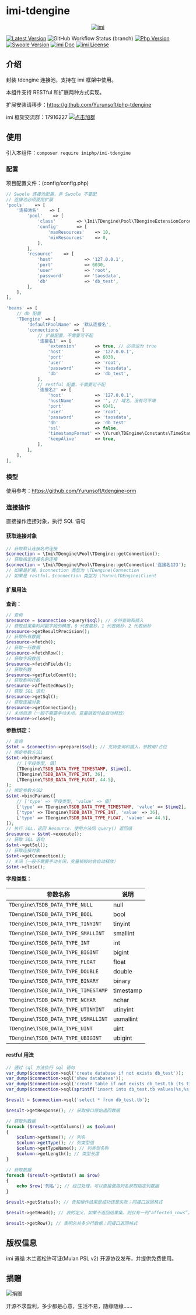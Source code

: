 # imi-tdengine

<p align="center">
    <a href="https://www.imiphp.com" target="_blank">
        <img src="https://cdn.jsdelivr.net/gh/imiphp/imi@2.0/res/logo.png" alt="imi" />
    </a>
</p>

[![Latest Version](https://img.shields.io/packagist/v/imiphp/imi-tdengine.svg)](https://packagist.org/packages/imiphp/imi-tdengine)
![GitHub Workflow Status (branch)](https://img.shields.io/github/workflow/status/imiphp/imi-tdengine/ci/master)
[![Php Version](https://img.shields.io/badge/php-%3E=7.4-brightgreen.svg)](https://secure.php.net/)
[![Swoole Version](https://img.shields.io/badge/swoole-%3E=4.7.0-brightgreen.svg)](https://github.com/swoole/swoole-src)
[![imi Doc](https://img.shields.io/badge/docs-passing-green.svg)](https://doc.imiphp.com/v2.0/)
[![imi License](https://img.shields.io/badge/license-MulanPSL%201.0-brightgreen.svg)](https://github.com/imiphp/imi-tdengine/blob/2.0/LICENSE)

## 介绍

封装 tdengine 连接池，支持在 imi 框架中使用。

本组件支持 RESTful 和扩展两种方式实现。

扩展安装请移步：<https://github.com/Yurunsoft/php-tdengine>

imi 框架交流群：17916227 [![点击加群](https://pub.idqqimg.com/wpa/images/group.png "点击加群")](https://jq.qq.com/?_wv=1027&k=5wXf4Zq)

## 使用

引入本组件：`composer require imiphp/imi-tdengine`

### 配置

项目配置文件：(config/config.php)

```php
// Swoole 连接池配置，非 Swoole 不要配
// 连接池必须使用扩展
'pools'    => [
    '连接池名'    => [
        'pool'    => [
            'class'        => \Imi\TDengine\Pool\TDengineExtensionCoroutinePool::class,
            'config'       => [
                'maxResources'    => 10,
                'minResources'    => 0,
            ],
        ],
        'resource'    => [
            'host'            => '127.0.0.1',
            'port'            => 6030,
            'user'            => 'root',
            'password'        => 'taosdata',
            'db'              => 'db_test',
        ],
    ],
],

'beans' => [
    // db 配置
    'TDengine' => [
        'defaultPoolName' => '默认连接名',
        'connections'     => [
            // 扩展配置，不需要可不配
            '连接名1' => [
                'extension'       => true, // 必须设为 true
                'host'            => '127.0.0.1',
                'port'            => 6030,
                'user'            => 'root',
                'password'        => 'taosdata',
                'db'              => 'db_test',
            ],
            // restful 配置，不需要可不配
            '连接名2' => [
                'host'            => '127.0.0.1',
                'hostName'        => '', // 域名，没有可不填
                'port'            => 6041,
                'user'            => 'root',
                'password'        => 'taosdata',
                'db'              => 'db_test'
                'ssl'             => false,
                'timestampFormat' => \Yurun\TDEngine\Constants\TimeStampFormat::LOCAL_STRING,
                'keepAlive'       => true,
            ],
        ],
    ],
],
```

### 模型

使用参考：<https://github.com/Yurunsoft/tdengine-orm>

### 连接操作

直接操作连接对象，执行 SQL 语句

#### 获取连接对象

```php
// 获取默认连接名的连接
$connection = \Imi\TDengine\Pool\TDengine::getConnection();
// 获取指定连接名的连接
$connection = \Imi\TDengine\Pool\TDengine::getConnection('连接名123');
// 如果是扩展，$connection 类型为 \TDengine\Connection
// 如果是 restful，$connection 类型为 \Yurun\TDEngine\Client
```

#### 扩展用法

**查询：**

```php
// 查询
$resource = $connection->query($sql); // 支持查询和插入
// 获取结果集时间戳字段的精度，0 代表毫秒，1 代表微秒，2 代表纳秒
$resource->getResultPrecision();
// 获取所有数据
$resource->fetch();
// 获取一行数据
$resource->fetchRow();
// 获取字段数组
$resource->fetchFields();
// 获取列数
$resource->getFieldCount();
// 获取影响行数
$resource->affectedRows();
// 获取 SQL 语句
$resource->getSql();
// 获取连接对象
$resource->getConnection();
// 关闭资源（一般不需要手动关闭，变量销毁时会自动释放）
$resource->close();
```

**参数绑定：**

```php
// 查询
$stmt = $connection->prepare($sql); // 支持查询和插入，参数用?占位
// 绑定参数方法1
$stmt->bindParams(
    // [字段类型, 值]
    [TDengine\TSDB_DATA_TYPE_TIMESTAMP, $time1],
    [TDengine\TSDB_DATA_TYPE_INT, 36],
    [TDengine\TSDB_DATA_TYPE_FLOAT, 44.5],
);
// 绑定参数方法2
$stmt->bindParams([
    // ['type' => 字段类型, 'value' => 值]
    ['type' => TDengine\TSDB_DATA_TYPE_TIMESTAMP, 'value' => $time2],
    ['type' => TDengine\TSDB_DATA_TYPE_INT, 'value' => 36],
    ['type' => TDengine\TSDB_DATA_TYPE_FLOAT, 'value' => 44.5],
]);
// 执行 SQL，返回 Resource，使用方法同 query() 返回值
$resource = $stmt->execute();
// 获取 SQL 语句
$stmt->getSql();
// 获取连接对象
$stmt->getConnection();
// 关闭（一般不需要手动关闭，变量销毁时会自动释放）
$stmt->close();
```

**字段类型：**

| 参数名称 | 说明 |
| ------------ | ------------ 
| `TDengine\TSDB_DATA_TYPE_NULL` | null |
| `TDengine\TSDB_DATA_TYPE_BOOL` | bool |
| `TDengine\TSDB_DATA_TYPE_TINYINT` | tinyint |
| `TDengine\TSDB_DATA_TYPE_SMALLINT` | smallint |
| `TDengine\TSDB_DATA_TYPE_INT` | int |
| `TDengine\TSDB_DATA_TYPE_BIGINT` | bigint |
| `TDengine\TSDB_DATA_TYPE_FLOAT` | float |
| `TDengine\TSDB_DATA_TYPE_DOUBLE` | double |
| `TDengine\TSDB_DATA_TYPE_BINARY` | binary |
| `TDengine\TSDB_DATA_TYPE_TIMESTAMP` | timestamp |
| `TDengine\TSDB_DATA_TYPE_NCHAR` | nchar |
| `TDengine\TSDB_DATA_TYPE_UTINYINT` | utinyint |
| `TDengine\TSDB_DATA_TYPE_USMALLINT` | usmallint |
| `TDengine\TSDB_DATA_TYPE_UINT` | uint |
| `TDengine\TSDB_DATA_TYPE_UBIGINT` | ubigint |

#### restful 用法

```php
// 通过 sql 方法执行 sql 语句
var_dump($connection->sql('create database if not exists db_test'));
var_dump($connection->sql('show databases'));
var_dump($connection->sql('create table if not exists db_test.tb (ts timestamp, temperature int, humidity float)'));
var_dump($connection->sql(sprintf('insert into db_test.tb values(%s,%s,%s)', time() * 1000, mt_rand(), mt_rand() / mt_rand())));

$result = $connection->sql('select * from db_test.tb');

$result->getResponse(); // 获取接口原始返回数据

// 获取列数据
foreach ($result->getColumns() as $column)
{
    $column->getName(); // 列名
    $column->getType(); // 列类型值
    $column->getTypeName(); // 列类型名称
    $column->getLength(); // 类型长度
}

// 获取数据
foreach ($result->getData() as $row)
{
    echo $row['列名']; // 经过处理，可以直接使用列名获取指定列数据
}

$result->getStatus(); // 告知操作结果是成功还是失败；同接口返回格式

$result->getHead(); // 表的定义，如果不返回结果集，则仅有一列“affected_rows”。（从 2.0.17 版本开始，建议不要依赖 head 返回值来判断数据列类型，而推荐使用 column_meta。在未来版本中，有可能会从返回值中去掉 head 这一项。）；同接口返回格式

$result->getRow(); // 表明总共多少行数据；同接口返回格式
```

## 版权信息

imi 遵循 木兰宽松许可证(Mulan PSL v2) 开源协议发布，并提供免费使用。

## 捐赠

![捐赠](https://cdn.jsdelivr.net/gh/imiphp/imi@2.0/res/pay.png)

开源不求盈利，多少都是心意，生活不易，随缘随缘……
